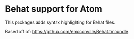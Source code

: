 # Behat support for Atom

This packages adds syntax highlighting for Behat files.

Based off of: https://github.com/emcconville/Behat.tmbundle.
